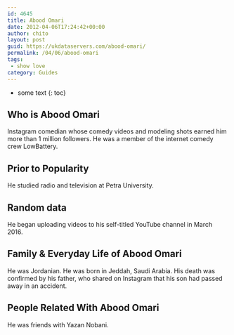 ```yaml
---
id: 4645
title: Abood Omari
date: 2012-04-06T17:24:42+00:00
author: chito
layout: post
guid: https://ukdataservers.com/abood-omari/
permalink: /04/06/abood-omari
tags:
 - show love
category: Guides
---
```


* some text
{: toc}
          
          
## Who is  Abood Omari
                  
                  
                  
Instagram comedian whose comedy videos and modeling shots earned him more than 1 million followers. He was a member of the internet comedy crew LowBattery.
                  
                
                
                
## Prior to Popularity 
                  
                  
                  
He studied radio and television at Petra University.
                  
                
                
                
## Random data 
                  
                  
                  
He began uploading videos to his self-titled YouTube channel in March 2016.
                  
                
                
                
## Family & Everyday Life of Abood Omari
                  
                  
                  
He was Jordanian. He was born in Jeddah, Saudi Arabia. His death was confirmed by his father, who shared on Instagram that his son had passed away in an accident.
                  
                
                
                
## People Related With  Abood Omari
                  
                  
                  
He was friends with Yazan Nobani.
                  
                
              
            
          
          
          
    
    
  
